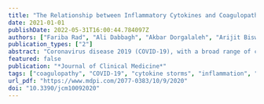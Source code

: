 ```yaml
---
title: "The Relationship between Inflammatory Cytokines and Coagulopathy in Patients with COVID-19"
date: 2021-01-01
publishDate: 2022-05-31T16:00:44.784097Z
authors: ["Fariba Rad", "Ali Dabbagh", "Akbar Dorgalaleh", "Arijit Biswas"]
publication_types: ["2"]
abstract: "Coronavirus disease 2019 (COVID-19), with a broad range of clinical and laboratory findings, is currently the most prevalent medical challenge worldwide. In this disease, hypercoagulability and hyperinflammation, two common features, are accompanied by a higher rate of morbidity and mortality. We assessed the association between baseline inflammatory cytokine levels and coagulopathy and disease outcome in COVID-19. One hundred and thirty-seven consecutive patients hospitalized with COVID-19 were selected for the study. Baseline interleukin-1 (IL-1), IL-6, and tumor necrosis factor alpha (TNF-α) level were measured at time of admission. At the same time, baseline coagulation parameters were also assessed during the patient’s hospitalization. Clinical findings, including development of thrombosis and clinical outcome, were recorded prospectively. Out of 136 patients, 87 (~64%) had increased cytokine levels (one or more cytokines) or abnormal coagulation parameters. Among them, 58 (~67%) had only increased inflammatory cytokines, 12 (~14%) had only coagulation abnormalities, and 17 (19.5%) had concomitant abnormalities in both systems. It seems that a high level of inflammatory cytokines at admission points to an increased risk of developing coagulopathy, thrombotic events, even death, over the course of COVID-19. Early measurement of these cytokines, and timely co-administration of anti-inflammatories with anticoagulants could decrease thrombotic events and related fatal consequences."
featured: false
publication: "*Journal of Clinical Medicine*"
tags: ["coagulopathy", "COVID-19", "cytokine storms", "inflammation", "SARS-CoV-2"]
url_pdf: "https://www.mdpi.com/2077-0383/10/9/2020"
doi: "10.3390/jcm10092020"
---
```


